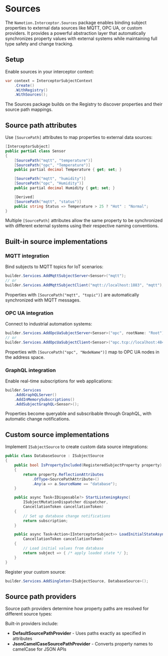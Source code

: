 # Sources

The `Namotion.Interceptor.Sources` package enables binding subject properties to external data sources like MQTT, OPC UA, or custom providers. It provides a powerful abstraction layer that automatically synchronizes property values with external systems while maintaining full type safety and change tracking.

## Setup

Enable sources in your interceptor context:

```csharp
var context = InterceptorSubjectContext
    .Create()
    .WithRegistry()
    .WithSources();
```

The Sources package builds on the Registry to discover properties and their source path mappings.

## Source path attributes

Use `[SourcePath]` attributes to map properties to external data sources:

```csharp
[InterceptorSubject]
public partial class Sensor
{
    [SourcePath("mqtt", "temperature")]
    [SourcePath("opc", "Temperature")]
    public partial decimal Temperature { get; set; }

    [SourcePath("mqtt", "humidity")]
    [SourcePath("opc", "Humidity")]
    public partial decimal Humidity { get; set; }

    [Derived]
    [SourcePath("mqtt", "status")]
    public string Status => Temperature > 25 ? "Hot" : "Normal";
}
```

Multiple `[SourcePath]` attributes allow the same property to be synchronized with different external systems using their respective naming conventions.

## Built-in source implementations

### MQTT integration

Bind subjects to MQTT topics for IoT scenarios:

```csharp
builder.Services.AddMqttSubjectServer<Sensor>("mqtt");
// or
builder.Services.AddMqttSubjectClient("mqtt://localhost:1883", "mqtt");
```

Properties with `[SourcePath("mqtt", "topic")]` are automatically synchronized with MQTT messages.

### OPC UA integration

Connect to industrial automation systems:

```csharp
builder.Services.AddOpcUaSubjectServer<Sensor>("opc", rootName: "Root");
// or  
builder.Services.AddOpcUaSubjectClient<Sensor>("opc.tcp://localhost:4840", "opc", rootName: "Root");
```

Properties with `[SourcePath("opc", "NodeName")]` map to OPC UA nodes in the address space.

### GraphQL integration

Enable real-time subscriptions for web applications:

```csharp
builder.Services
    .AddGraphQLServer()
    .AddInMemorySubscriptions()
    .AddSubjectGraphQL<Sensor>();
```

Properties become queryable and subscribable through GraphQL, with automatic change notifications.

## Custom source implementations

Implement `ISubjectSource` to create custom data source integrations:

```csharp
public class DatabaseSource : ISubjectSource
{
    public bool IsPropertyIncluded(RegisteredSubjectProperty property)
    {
        return property.ReflectionAttributes
            .OfType<SourcePathAttribute>()
            .Any(a => a.SourceName == "database");
    }

    public async Task<IDisposable?> StartListeningAsync(
        ISubjectMutationDispatcher dispatcher, 
        CancellationToken cancellationToken)
    {
        // Set up database change notifications
        return subscription;
    }

    public async Task<Action<IInterceptorSubject>> LoadInitialStateAsync(
        CancellationToken cancellationToken)
    {
        // Load initial values from database
        return subject => { /* apply loaded state */ };
    }
}
```

Register your custom source:

```csharp
builder.Services.AddSingleton<ISubjectSource, DatabaseSource>();
```

## Source path providers

Source path providers determine how property paths are resolved for different source types:

Built-in providers include:

- **DefaultSourcePathProvider** - Uses paths exactly as specified in attributes
- **JsonCamelCaseSourcePathProvider** - Converts property names to camelCase for JSON APIs

